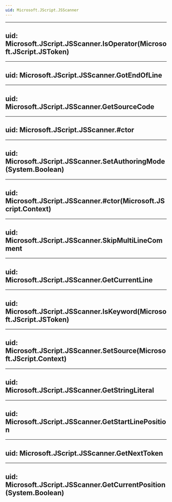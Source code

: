 ```yaml
---
uid: Microsoft.JScript.JSScanner
---
```


---
uid: Microsoft.JScript.JSScanner.IsOperator(Microsoft.JScript.JSToken)
---

---
uid: Microsoft.JScript.JSScanner.GotEndOfLine
---

---
uid: Microsoft.JScript.JSScanner.GetSourceCode
---

---
uid: Microsoft.JScript.JSScanner.#ctor
---

---
uid: Microsoft.JScript.JSScanner.SetAuthoringMode(System.Boolean)
---

---
uid: Microsoft.JScript.JSScanner.#ctor(Microsoft.JScript.Context)
---

---
uid: Microsoft.JScript.JSScanner.SkipMultiLineComment
---

---
uid: Microsoft.JScript.JSScanner.GetCurrentLine
---

---
uid: Microsoft.JScript.JSScanner.IsKeyword(Microsoft.JScript.JSToken)
---

---
uid: Microsoft.JScript.JSScanner.SetSource(Microsoft.JScript.Context)
---

---
uid: Microsoft.JScript.JSScanner.GetStringLiteral
---

---
uid: Microsoft.JScript.JSScanner.GetStartLinePosition
---

---
uid: Microsoft.JScript.JSScanner.GetNextToken
---

---
uid: Microsoft.JScript.JSScanner.GetCurrentPosition(System.Boolean)
---
